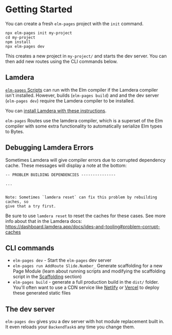 # Getting Started

You can create a fresh `elm-pages` project with the `init` command.

```shell
npx elm-pages init my-project
cd my-project
npm install
npx elm-pages dev
```

This creates a new project in `my-project/` and starts the dev server. You can then add new routes using the CLI commands below.

## Lamdera

[`elm-pages` Scripts](/docs/elm-pages-scripts) can run with the Elm compiler if the Lamdera compiler isn't installed. However, builds (`elm-pages build`) and and the dev server (`elm-pages dev`) require the Lamdera compiler to be installed.

You can [install Lamdera with these instructions](https://dashboard.lamdera.app/docs/download).

`elm-pages` Routes use the lamdera compiler, which is a superset of the Elm compiler with some extra functionality to automatically serialize Elm types to Bytes.

## Debugging Lamdera Errors

Sometimes Lamdera will give compiler errors due to corrupted dependency cache. These messages will display a note at the bottom:

```
-- PROBLEM BUILDING DEPENDENCIES ---------------

...


Note: Sometimes `lamdera reset` can fix this problem by rebuilding caches, so
give that a try first.
```

Be sure to use `lamdera reset` to reset the caches for these cases. See more info about that in the Lamdera docs: https://dashboard.lamdera.app/docs/ides-and-tooling#problem-corrupt-caches

## CLI commands

- `elm-pages dev` - Start the `elm-pages` dev server
- `elm-pages run AddRoute Slide.Number_` Generate scaffolding for a new Page Module (learn about running scripts and modifying the scaffolding script in the [Scaffolding](/docs/elm-pages-scripts) section)
- `elm-pages build` - generate a full production build in the `dist/` folder. You'll often want to use a CDN service like [Netlify](http://netlify.com/) or [Vercel](https://vercel.com/) to deploy these generated static files

## The dev server

`elm-pages dev` gives you a dev server with hot module replacement built in. It even reloads your `BackendTask`s any time you change them.
